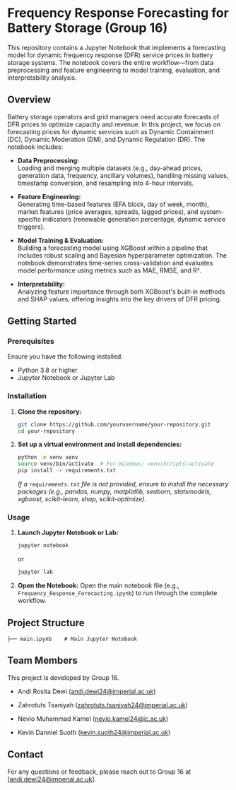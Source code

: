 # Frequency Response Forecasting for Battery Storage (Group 16)

This repository contains a Jupyter Notebook that implements a forecasting model for dynamic frequency response (DFR) service prices in battery storage systems. The notebook covers the entire workflow—from data preprocessing and feature engineering to model training, evaluation, and interpretability analysis.

## Overview

Battery storage operators and grid managers need accurate forecasts of DFR prices to optimize capacity and revenue. In this project, we focus on forecasting prices for dynamic services such as Dynamic Containment (DC), Dynamic Moderation (DM), and Dynamic Regulation (DR). The notebook includes:

- **Data Preprocessing:**  
  Loading and merging multiple datasets (e.g., day-ahead prices, generation data, frequency, ancillary volumes), handling missing values, timestamp conversion, and resampling into 4-hour intervals.

- **Feature Engineering:**  
  Generating time-based features (EFA block, day of week, month), market features (price averages, spreads, lagged prices), and system-specific indicators (renewable generation percentage, dynamic service triggers).

- **Model Training & Evaluation:**  
  Building a forecasting model using XGBoost within a pipeline that includes robust scaling and Bayesian hyperparameter optimization. The notebook demonstrates time-series cross-validation and evaluates model performance using metrics such as MAE, RMSE, and R².

- **Interpretability:**  
  Analyzing feature importance through both XGBoost's built-in methods and SHAP values, offering insights into the key drivers of DFR pricing.

## Getting Started

### Prerequisites

Ensure you have the following installed:
- Python 3.8 or higher
- Jupyter Notebook or Jupyter Lab

### Installation

1. **Clone the repository:**
   ```bash
   git clone https://github.com/yourusername/your-repository.git
   cd your-repository
   ```

2. **Set up a virtual environment and install dependencies:**
   ```bash
   python -m venv venv
   source venv/bin/activate  # For Windows: venv\Scripts\activate
   pip install -r requirements.txt
   ```
   *If a `requirements.txt` file is not provided, ensure to install the necessary packages (e.g., pandas, numpy, matplotlib, seaborn, statsmodels, xgboost, scikit-learn, shap, scikit-optimize).*

### Usage

1. **Launch Jupyter Notebook or Lab:**
   ```bash
   jupyter notebook
   ```
   or
   ```bash
   jupyter lab
   ```

2. **Open the Notebook:**
   Open the main notebook file (e.g., `Frequency_Response_Forecasting.ipynb`) to run through the complete workflow.

## Project Structure

```
├── main.ipynb    # Main Jupyter Notebook
```

## Team Members

This project is developed by Group 16.  
- Andi Rosita Dewi (andi.dewi24@imperial.ac.uk)
 
- Zahrotuts Tsaniyah (zahrotuts.tsaniyah24@imperial.ac.uk)
 
- Nevio Muhammad Kamel (nevio.kamel24@ic.ac.uk)
 
- Kevin Danniel Suoth (kevin.suoth24@imperial.ac.uk)
## Contact

For any questions or feedback, please reach out to Group 16 at [andi.dewi24@imperial.ac.uk].

```
